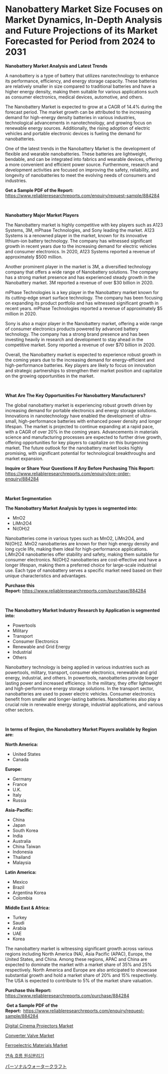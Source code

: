 <p><h1>Nanobattery Market Size Focuses on Market Dynamics, In-Depth Analysis and Future Projections of its Market Forecasted for Period from 2024 to 2031</h1></p><p><strong>Nanobattery Market Analysis and Latest Trends</strong></p>
<p><p>A nanobattery is a type of battery that utilizes nanotechnology to enhance its performance, efficiency, and energy storage capacity. These batteries are relatively smaller in size compared to traditional batteries and have a higher energy density, making them suitable for various applications such as consumer electronics, medical devices, automotive, and others.</p><p>The Nanobattery Market is expected to grow at a CAGR of 14.4% during the forecast period. The market growth can be attributed to the increasing demand for high-energy density batteries in various industries, technological advancements in nanotechnology, and growing focus on renewable energy sources. Additionally, the rising adoption of electric vehicles and portable electronic devices is fueling the demand for nanobatteries.</p><p>One of the latest trends in the Nanobattery Market is the development of flexible and wearable nanobatteries. These batteries are lightweight, bendable, and can be integrated into fabrics and wearable devices, offering a more convenient and efficient power source. Furthermore, research and development activities are focused on improving the safety, reliability, and longevity of nanobatteries to meet the evolving needs of consumers and industries.</p></p>
<p><strong>Get a Sample PDF of the Report:&nbsp;</strong> <a href="https://www.reliableresearchreports.com/enquiry/request-sample/884284">https://www.reliableresearchreports.com/enquiry/request-sample/884284</a></p>
<p>&nbsp;</p>
<p><strong>Nanobattery Major Market Players</strong></p>
<p><p>The Nanobattery market is highly competitive with key players such as A123 Systems, 3M, mPhase Technologies, and Sony leading the market. A123 Systems is a renowned player in the market, known for its innovative lithium-ion battery technology. The company has witnessed significant growth in recent years due to the increasing demand for electric vehicles and consumer electronics. In 2020, A123 Systems reported a revenue of approximately $500 million.</p><p>Another prominent player in the market is 3M, a diversified technology company that offers a wide range of Nanobattery solutions. The company has a strong market presence and has experienced steady growth in the Nanobattery market. 3M reported a revenue of over $30 billion in 2020.</p><p>mPhase Technologies is a key player in the Nanobattery market known for its cutting-edge smart surface technology. The company has been focusing on expanding its product portfolio and has witnessed significant growth in recent years. mPhase Technologies reported a revenue of approximately $5 million in 2020.</p><p>Sony is also a major player in the Nanobattery market, offering a wide range of consumer electronics products powered by advanced battery technology. The company has a strong brand presence and has been investing heavily in research and development to stay ahead in the competitive market. Sony reported a revenue of over $70 billion in 2020.</p><p>Overall, the Nanobattery market is expected to experience robust growth in the coming years due to the increasing demand for energy-efficient and high-performance batteries. Key players are likely to focus on innovation and strategic partnerships to strengthen their market position and capitalize on the growing opportunities in the market.</p></p>
<p>&nbsp;</p>
<p><strong>What Are The Key Opportunities For Nanobattery Manufacturers?</strong></p>
<p><p>The global nanobattery market is experiencing robust growth driven by increasing demand for portable electronics and energy storage solutions. Innovations in nanotechnology have enabled the development of ultra-small, high-performance batteries with enhanced power density and longer lifespan. The market is projected to continue expanding at a rapid pace, with a CAGR of over 20% in the coming years. Advancements in materials science and manufacturing processes are expected to further drive growth, offering opportunities for key players to capitalize on this burgeoning market. The future outlook for the nanobattery market looks highly promising, with significant potential for technological breakthroughs and market expansion.</p></p>
<p><strong>Inquire or Share Your Questions If Any Before Purchasing This Report:</strong> <a href="https://www.reliableresearchreports.com/enquiry/pre-order-enquiry/884284">https://www.reliableresearchreports.com/enquiry/pre-order-enquiry/884284</a></p>
<p>&nbsp;</p>
<p><strong>Market Segmentation</strong></p>
<p><strong>The Nanobattery Market Analysis by types is segmented into:</strong></p>
<p><ul><li>MnO2</li><li>LiMn2O4</li><li>Ni(OH)2</li></ul></p>
<p><p>Nanobatteries come in various types such as MnO2, LiMn2O4, and Ni(OH)2. MnO2 nanobatteries are known for their high energy density and long cycle life, making them ideal for high-performance applications. LiMn2O4 nanobatteries offer stability and safety, making them suitable for consumer electronics. Ni(OH)2 nanobatteries are cost-effective and have a longer lifespan, making them a preferred choice for large-scale industrial use. Each type of nanobattery serves a specific market need based on their unique characteristics and advantages.</p></p>
<p><strong>Purchase this Report:&nbsp;</strong><a href="https://www.reliableresearchreports.com/purchase/884284">https://www.reliableresearchreports.com/purchase/884284</a></p>
<p>&nbsp;</p>
<p><strong>The Nanobattery Market Industry Research by Application is segmented into:</strong></p>
<p><ul><li>Powertools</li><li>Military</li><li>Transport</li><li>Consumer Electronics</li><li>Renewable and Grid Energy</li><li>Industrial</li><li>Others</li></ul></p>
<p><p>Nanobattery technology is being applied in various industries such as powertools, military, transport, consumer electronics, renewable and grid energy, industrial, and others. In powertools, nanobatteries provide longer lasting power and increased efficiency. In the military, they offer lightweight and high-performance energy storage solutions. In the transport sector, nanobatteries are used to power electric vehicles. Consumer electronics benefit from smaller and longer-lasting batteries. Nanobatteries also play a crucial role in renewable energy storage, industrial applications, and various other sectors.</p></p>
<p>&nbsp;</p>
<p><strong>In terms of Region, the Nanobattery Market Players available by Region are:</strong></p>
<p>
    <p> <strong> North America: </strong>
        <ul>
            <li>United States</li>
            <li>Canada</li>
        </ul>
        </p> 
    <p> <strong> Europe: </strong>
        <ul>
            <li>Germany</li>
            <li>France</li>
            <li>U.K.</li>
            <li>Italy</li>
            <li>Russia</li>
        </ul>
        </p> 
    <p> <strong> Asia-Pacific: </strong>
        <ul>
            <li>China</li>
            <li>Japan</li>
            <li>South Korea</li>
            <li>India</li>
            <li>Australia</li>
            <li>China Taiwan</li>
            <li>Indonesia</li>
            <li>Thailand</li>
            <li>Malaysia</li>
        </ul>
        </p> 
    <p> <strong> Latin America: </strong>
        <ul>
            <li>Mexico</li>
            <li>Brazil</li>
            <li>Argentina Korea</li>
            <li>Colombia</li>
        </ul>
        </p> 
    <p> <strong> Middle East & Africa: </strong>
        <ul>
            <li>Turkey</li>
            <li>Saudi</li>
            <li>Arabia</li>
            <li>UAE</li>
            <li>Korea</li>
        </ul>
    </p>
    </p>
<p><p>The nanobattery market is witnessing significant growth across various regions including North America (NA), Asia Pacific (APAC), Europe, the United States, and China. Among these regions, APAC and China are expected to dominate the market with a market share of 35% and 25% respectively. North America and Europe are also anticipated to showcase substantial growth and hold a market share of 20% and 15% respectively. The USA is expected to contribute to 5% of the market share valuation.</p></p>
<p><strong>Purchase this Report: </strong><a href="https://www.reliableresearchreports.com/purchase/884284">https://www.reliableresearchreports.com/purchase/884284</a></p>
<p>&nbsp;<strong>Get a Sample PDF of the Report:&nbsp;&nbsp;</strong><a href="https://www.reliableresearchreports.com/enquiry/request-sample/884284">https://www.reliableresearchreports.com/enquiry/request-sample/884284</a></p>
<p><strong></strong></p>
<p><p><a href="https://view.publitas.com/reportprime-1/digital-cinema-projectors-market-size-focuses-on-market-dynamics-in-depth-analysis-and-future-projections-of-its-market-forecasted-for-period-from-2024-to-2031/">Digital Cinema Projectors Market</a></p><p><a href="https://github.com/GroverBarry/Market-Research-Report-List-4/blob/main/converter-valve-market.md">Converter Valve Market</a></p><p><a href="https://scarlet-rocket-c63.notion.site/Ferroelectric-Materials-Market-Size-Global-Industry-Overview-Market-Segmentation-and-Forecast-202-5ef25763a6ed4a88903fae4660ae5b99">Ferroelectric Materials Market</a></p><p><a href="https://github.com/idcefvhkdut6/Market-Research-Report-List-1/blob/main/468425614745.md">연속 흐름 원심분리기</a></p><p><a href="https://github.com/ppmazlotr77499/Market-Research-Report-List-1/blob/main/389156915980.md">パーソナルウォータークラフト</a></p></p>